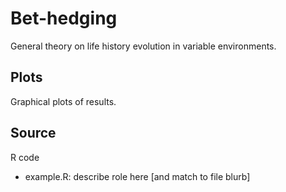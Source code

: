 # Bet-hedging
General theory on life history evolution in variable environments.
	
## Plots
Graphical plots of results.

## Source
R code 
* example.R: describe role here [and match to file blurb]
